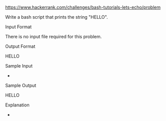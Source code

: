 https://www.hackerrank.com/challenges/bash-tutorials-lets-echo/problem

Write a bash script that prints the string "HELLO".

Input Format

There is no input file required for this problem.

Output Format

HELLO

Sample Input

-

Sample Output

HELLO

Explanation

-